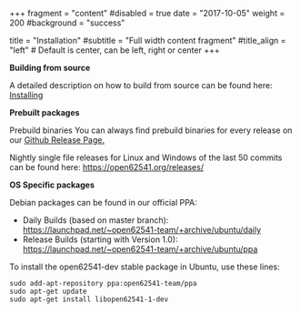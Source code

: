 +++
fragment = "content"
#disabled = true
date = "2017-10-05"
weight = 200
#background = "success"

title = "Installation"
#subtitle = "Full width content fragment"
#title_align = "left" # Default is center, can be left, right or center
+++

**Building from source**

A detailed description on how to build from source can be found here: [Installing](https://open62541.org/doc/current/installing.html)

**Prebuilt packages**

Prebuild binaries
You can always find prebuild binaries for every release on our [Github Release Page.](https://github.com/open62541/open62541/releases)

Nightly single file releases for Linux and Windows of the last 50 commits can be found here: https://open62541.org/releases/

**OS Specific packages**

Debian packages can be found in our official PPA:
* Daily Builds (based on master branch): https://launchpad.net/~open62541-team/+archive/ubuntu/daily
* Release Builds (starting with Version 1.0): https://launchpad.net/~open62541-team/+archive/ubuntu/ppa

To install the open62541-dev stable package in Ubuntu, use these lines:

```
sudo add-apt-repository ppa:open62541-team/ppa
sudo apt-get update
sudo apt-get install libopen62541-1-dev
```